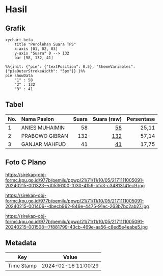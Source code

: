# Hasil

## Grafik

```mermaid
xychart-beta
    title "Perolehan Suara TPS"
    x-axis [01, 02, 03]
    y-axis "Suara" 0 --> 132
    bar [58, 132, 41]
```

```mermaid
%%{init: {"pie": {"textPosition": 0.5}, "themeVariables": {"pieOuterStrokeWidth": "5px"}} }%%
pie showData
    "1" : 58
    "2" : 132
    "3" : 41
```

## Tabel

| No. | Nama Paslon    | Suara | Suara (raw) | Persentase |
|:--- |:-------------- | -----:| -----------:| ----------:|
| 1   | ANIES MUHAIMIN | 58    | [58][p-1]   | 25,11      |
| 2   | PRABOWO GIBRAN | 132   | [132][p-2]  | 57,14      |
| 3   | GANJAR MAHFUD  | 41    | [41][p-3]   | 17,75      |


[p-1]: https://github.com/gigit-pemilu/pemilu-2024-21-kepulauan-riau/blob/main/pilpres/hitung-suara/sub/21-kepulauan-riau/sub/71-kota-batam/sub/11-sagulung/sub/1005-sungai-langkai/sub/091-tps/sub/paslon-1.txt
[p-2]: https://github.com/gigit-pemilu/pemilu-2024-21-kepulauan-riau/blob/main/pilpres/hitung-suara/sub/21-kepulauan-riau/sub/71-kota-batam/sub/11-sagulung/sub/1005-sungai-langkai/sub/091-tps/sub/paslon-2.txt
[p-3]: https://github.com/gigit-pemilu/pemilu-2024-21-kepulauan-riau/blob/main/pilpres/hitung-suara/sub/21-kepulauan-riau/sub/71-kota-batam/sub/11-sagulung/sub/1005-sungai-langkai/sub/091-tps/sub/paslon-3.txt

## Foto C Plano

https://sirekap-obj-formc.kpu.go.id/977b/pemilu/ppwp/21/71/11/10/05/2171111005091-20240215-001323--d0536100-f030-4159-bfc3-c34813141ec9.jpg

https://sirekap-obj-formc.kpu.go.id/977b/pemilu/ppwp/21/71/11/10/05/2171111005091-20240215-001406--dbecb962-846e-4475-91ec-263b7bc2ab27.jpg

https://sirekap-obj-formc.kpu.go.id/977b/pemilu/ppwp/21/71/11/10/05/2171111005091-20240215-001508--7f881799-43cb-469e-aa56-c8ed5e4eabe5.jpg


## Metadata

| Key        | Value               |
| ---------- | ------------------- |
| Time Stamp | 2024-02-16 11:00:29 |



